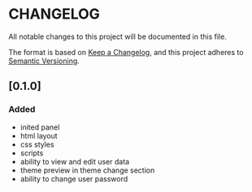 # CHANGELOG

All notable changes to this project will be documented in this file.

The format is based on [Keep a Changelog](https://keepachangelog.com/en/1.0.0/),
and this project adheres to [Semantic Versioning](https://semver.org/spec/v2.0.0.html).

## [0.1.0]

### Added

- inited panel
- html layout
- css styles
- scripts
- ability to view and edit user data
- theme preview in theme change section
- ability to change user password
